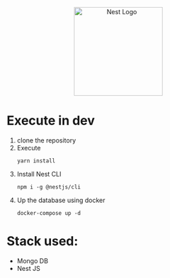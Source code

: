 <p align="center">
  <a href="http://nestjs.com/" target="blank"><img src="https://nestjs.com/img/logo-small.svg" width="200" alt="Nest Logo" /></a>
</p>

# Execute in dev

1. clone the repository
2. Execute
   ```
   yarn install
   ```
3. Install Nest CLI
   ```
   npm i -g @nestjs/cli
   ```
4. Up the database using docker
   ```
   docker-compose up -d
   ```

# Stack used:
- Mongo DB
- Nest JS
